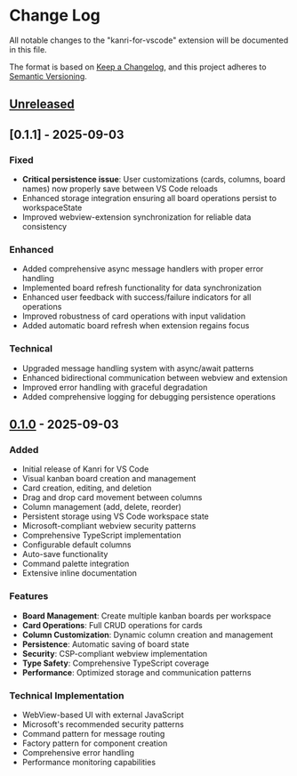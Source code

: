 # Change Log

All notable changes to the "kanri-for-vscode" extension will be documented in this file.

The format is based on [Keep a Changelog](https://keepachangelog.com/en/1.0.0/),
and this project adheres to [Semantic Versioning](https://semver.org/spec/v2.0.0.html).

## [Unreleased]

## [0.1.1] - 2025-09-03

### Fixed

- **Critical persistence issue**: User customizations (cards, columns, board names) now properly save between VS Code reloads
- Enhanced storage integration ensuring all board operations persist to workspaceState
- Improved webview-extension synchronization for reliable data consistency

### Enhanced

- Added comprehensive async message handlers with proper error handling
- Implemented board refresh functionality for data synchronization
- Enhanced user feedback with success/failure indicators for all operations
- Improved robustness of card operations with input validation
- Added automatic board refresh when extension regains focus

### Technical

- Upgraded message handling system with async/await patterns
- Enhanced bidirectional communication between webview and extension
- Improved error handling with graceful degradation
- Added comprehensive logging for debugging persistence operations

## [0.1.0] - 2025-09-03

### Added

- Initial release of Kanri for VS Code
- Visual kanban board creation and management
- Card creation, editing, and deletion
- Drag and drop card movement between columns
- Column management (add, delete, reorder)
- Persistent storage using VS Code workspace state
- Microsoft-compliant webview security patterns
- Comprehensive TypeScript implementation
- Configurable default columns
- Auto-save functionality
- Command palette integration
- Extensive inline documentation

### Features
- **Board Management**: Create multiple kanban boards per workspace
- **Card Operations**: Full CRUD operations for cards
- **Column Customization**: Dynamic column creation and management
- **Persistence**: Automatic saving of board state
- **Security**: CSP-compliant webview implementation
- **Type Safety**: Comprehensive TypeScript coverage
- **Performance**: Optimized storage and communication patterns

### Technical Implementation
- WebView-based UI with external JavaScript
- Microsoft's recommended security patterns
- Command pattern for message routing
- Factory pattern for component creation
- Comprehensive error handling
- Performance monitoring capabilities

[Unreleased]: https://github.com/bheimbigner/kanri-for-vscode/compare/v0.1.0...HEAD
[0.1.0]: https://github.com/bheimbigner/kanri-for-vscode/releases/tag/v0.1.0

